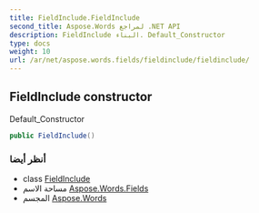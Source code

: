 ```yaml
---
title: FieldInclude.FieldInclude
second_title: Aspose.Words لمراجع .NET API
description: FieldInclude البناء. Default_Constructor
type: docs
weight: 10
url: /ar/net/aspose.words.fields/fieldinclude/fieldinclude/
---
```

## FieldInclude constructor

Default_Constructor

```csharp
public FieldInclude()
```

### أنظر أيضا

* class [FieldInclude](../)
* مساحة الاسم [Aspose.Words.Fields](../../fieldinclude/)
* المجسم [Aspose.Words](../../../)


